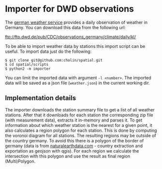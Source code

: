 Importer for DWD observations
=============================

The [german weather service](http://www.dwd.de) provides a daily observation of
weather in Germany. You can download this data from the following url:

  <ftp://ftp.dwd.de/pub/CDC/observations_germany/climate/daily/kl/>

To be able to import weather data by stations this import script can be useful.
To import data just do the following:

```
$ git clone git@github.com:cholin/spatial.git
$ cd spatial/scripts
$ python2 -m importer
```

You can limit the imported data with argument `-l <number>`. The imported data
will be saved as a json file (`weather.json`) in the current working dir.

Implementation details
----------------------

The importer downloads the station summary file to get a list of all weather
stations. After that it downloads for each station the corresponding zip file
(with measurement data), extracts it in-memory and parses it. To get
information about which weather station is the nearest for a given point, it
also calculates a region polygon for each station. This is done by computing the
voronoi diagram for all stations. The resulting regions may be outside of the
country germany. To avoid this there is a polygon of the border of germany
(data is from
[naturalearthdata.com](http://www.naturalearthdata.com/http//www.naturalearthdata.com/download/10m/cultural/ne_10m_admin_0_countries.zip) - country extraction and
exportation as geojson with qgis). For each region we calculate the
intersection with this polygon and use the result as final region
(Multi)Polygon.
